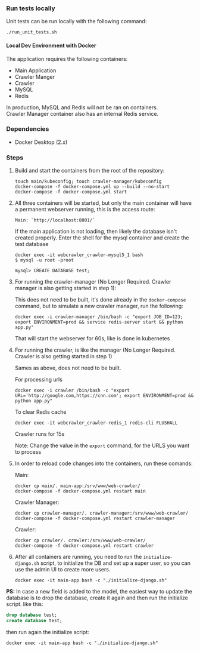 ### Run tests locally

Unit tests can be run locally with the following command:

```shell
./run_unit_tests.sh
```

#### Local Dev Environment with Docker

The application requires the following containers:
- Main Application
- Crawler Manger
- Crawler
- MySQL
- Redis

In production, MySQL and Redis will not be ran on containers.   
Crawler Manager container also has an internal Redis service.


### Dependencies

- Docker Desktop (2.x)


### Steps

1. Build and start the containers from the root of the repository:
    ```
    touch main/kubeconfig; touch crawler-manager/kubeconfig
    docker-compose -f docker-compose.yml up --build --no-start
    docker-compose -f docker-compose.yml start
    ```

2. All three containers will be started, but only the main container will have a permanent webserver running, this is the access route:
    ```
    Main: `http://localhost:8001/`   
    ```

    If the main application is not loading, then likely the database isn't created properly. Enter the shell
    for the mysql container and create the test database
    ```
    docker exec -it webcrawler_crawler-mysql5_1 bash
    $ mysql -u root -proot

    mysql> CREATE DATABASE test;
    ```

3. For running the crawler-manager (No Longer Required. Crawler manager is also getting started in step 1): 
   
    This does not need to be built, it's done already in the `docker-compose` command, but to simulate a new crawler manager, run the following:      
    ```
    docker exec -i crawler-manager /bin/bash -c "export JOB_ID=123; export ENVIRONMENT=prod && service redis-server start && python app.py"  
    ```
    
    That will start the webserver for 60s, like is done in kubernetes
    
3. For running the crawler, is like the manager (No Longer Required. Crawler is also getting started in step 1)
   
    Sames as above, does not need to be built.

    For processing urls
    ```
    docker exec -i crawler /bin/bash -c "export URL='http://google.com,https://cnn.com'; export ENVIRONMENT=prod && python app.py" 
    ```

    To clear Redis cache
    ```
    docker exec -it webcrawler_crawler-redis_1 redis-cli FLUSHALL
    ```

    Crawler runs for 15s  

    Note: Change the value in the `export` command, for the URLS you want to process

4. In order to reload code changes into the containers, run these comands:

    Main:
    ```
    docker cp main/. main-app:/srv/www/web-crawler/
    docker-compose -f docker-compose.yml restart main
    ```  

    Crawler Manager:
    ```
    docker cp crawler-manager/. crawler-manager:/srv/www/web-crawler/    
    docker-compose -f docker-compose.yml restart crawler-manager
    ```  

    Crawler:
    ```
    docker cp crawler/. crawler:/srv/www/web-crawler/
    docker-compose -f docker-compose.yml restart crawler
    ```  

5. After all containers are running, you need to run the `initialize-django.sh` script,
    to initialize the DB and set up a super user, so you can use the admin UI to create more users.

    ```
    docker exec -it main-app bash -c "./initialize-django.sh"
    ```
    
**PS:** In case a new field is added to the model, the easiest way to update the database is to drop the database, create it again and then run the initialize script. like this:  
```sql
drop database test;
create database test;
```

then run again the initialize script:
```shell
docker exec -it main-app bash -c "./initialize-django.sh"
```